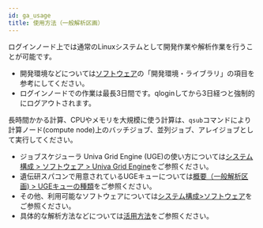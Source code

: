 ```yaml
---
id: ga_usage
title: 使用方法（一般解析区画）
---
```




ログインノード上では通常のLinuxシステムとして開発作業や解析作業を行うことが可能です。

- 開発環境などについては[ソフトウェア](/software/software)の「開発環境・ライブラリ」の項目を参考にしてください。
- ログインノードでの作業は最長3日間です。qloginしてから3日経つと強制的にログアウトされます。


長時間かかる計算、CPUやメモリを大規模に使う計算は、`qsub`コマンドにより計算ノード(compute node)上のバッチジョブ、並列ジョブ、アレイジョブとして実行してください。

- ジョブスケジューラ Univa Grid Engine (UGE)の使い方については[システム構成 > ソフトウェア > Univa Grid Engine](/software/univa_grid_engine)をご参照ください。
- 遺伝研スパコンで用意されているUGEキューについては[概要（一般解析区画) > UGEキューの種類](/general_analysis_division/ga_introduction)をご参照ください。
- その他、利用可能なソフトウェアについては[システム構成>ソフトウェア](/software/software)をご参照ください。
- 具体的な解析方法などについては[活用方法](/advanced_guides/advanced_guide)をご参照ください。
